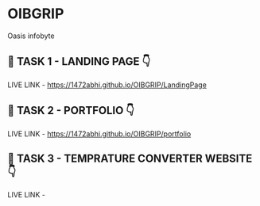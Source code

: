 # OIBGRIP
Oasis infobyte

## 🔗 TASK 1 - LANDING PAGE  👇

LIVE LINK - https://1472abhi.github.io/OIBGRIP/LandingPage

## 🔗 TASK 2 - PORTFOLIO  👇
LIVE LINK - https://1472abhi.github.io/OIBGRIP/portfolio

## 🔗 TASK 3 - TEMPRATURE CONVERTER WEBSITE  👇
LIVE LINK - 

